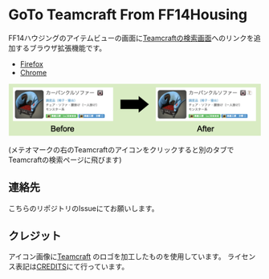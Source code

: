 # GoTo Teamcraft From FF14Housing

FF14ハウジングのアイテムビューの画面に[Teamcraftの検索画面](https://ffxivteamcraft.com)へのリンクを追加するブラウザ拡張機能です。

- [Firefox](https://addons.mozilla.org/ja/firefox/addon/gototeamcraftfromff14housing/)
- [Chrome](https://chrome.google.com/webstore/detail/go-to-teamcraft-from-ff14/nmfgjdommcpmdpniidbgdbmkihlomjnn)

![sample.png](sample.png)

(メテオマークの右のTeamcraftのアイコンをクリックすると別のタブでTeamcraftの検索ページに飛びます)

## 連絡先
こちらのリポジトリのIssueにてお願いします。

## クレジット
アイコン画像に[Teamcraft](https://github.com/ffxiv-teamcraft/ffxiv-teamcraft) のロゴを加工したものを使用しています。
ライセンス表記は[CREDITS](CREDITS)にて行っています。
